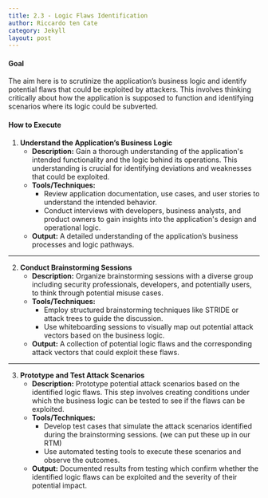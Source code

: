```yaml
---
title: 2.3 - Logic Flaws Identification
author: Riccardo ten Cate
category: Jekyll
layout: post
---
```


#### Goal
The aim here is to scrutinize the application’s business logic and identify potential flaws that could be exploited by attackers. This involves thinking critically about how the application is supposed to function and identifying scenarios where its logic could be subverted.
#### How to Execute

1. **Understand the Application’s Business Logic**
   - **Description:** Gain a thorough understanding of the application's intended functionality and the logic behind its operations. This understanding is crucial for identifying deviations and weaknesses that could be exploited.
   - **Tools/Techniques:**
     - Review application documentation, use cases, and user stories to understand the intended behavior.
     - Conduct interviews with developers, business analysts, and product owners to gain insights into the application's design and operational logic.
   - **Output:** A detailed understanding of the application’s business processes and logic pathways.

---

2. **Conduct Brainstorming Sessions**
   - **Description:** Organize brainstorming sessions with a diverse group including security professionals, developers, and potentially users, to think through potential misuse cases.
   - **Tools/Techniques:**
     - Employ structured brainstorming techniques like STRIDE or attack trees to guide the discussion.
     - Use whiteboarding sessions to visually map out potential attack vectors based on the business logic.
   - **Output:** A collection of potential logic flaws and the corresponding attack vectors that could exploit these flaws.

---

3. **Prototype and Test Attack Scenarios**
   - **Description:** Prototype potential attack scenarios based on the identified logic flaws. This step involves creating conditions under which the business logic can be tested to see if the flaws can be exploited.
   - **Tools/Techniques:**
     - Develop test cases that simulate the attack scenarios identified during the brainstorming sessions. (we can put these up in our RTM)
     - Use automated testing tools to execute these scenarios and observe the outcomes.
   - **Output:** Documented results from testing which confirm whether the identified logic flaws can be exploited and the severity of their potential impact.

